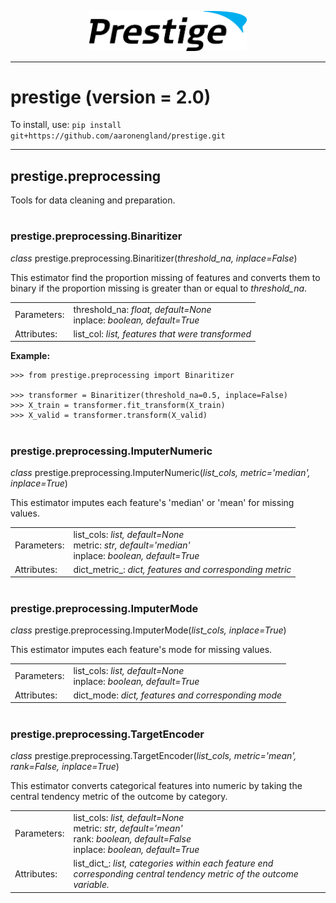 <p align="center"><img src="prestige_logo.png" alt="Prestige logo" width=50% height=50% /></p>

---
<h1>prestige (version = 2.0)</h1>

To install, use: ```pip install git+https://github.com/aaronengland/prestige.git```

---
<h2>prestige.preprocessing</h2>

<p>Tools for data cleaning and preparation.</p>

#

<h3>prestige.preprocessing.Binaritizer</h3>

<p><i>class</i> prestige.preprocessing.Binaritizer(<i>threshold_na, inplace=False</i>)</p>

<p>This estimator find the proportion missing of features and converts them to binary if the proportion missing is greater than or equal to <i>threshold_na</i>.</p>

<table>
	<tr>
		<td>Parameters:</td>
		<td>threshold_na: <i>float, default=None</i><BR>
		    inplace: <i>boolean, default=True</i>
	</tr>
	<tr>
		<td>Attributes:</td>
		<td>list_col: <i>list, features that were transformed</i>
</table>

<p><b>Example:</b></p>

```
>>> from prestige.preprocessing import Binaritizer

>>> transformer = Binaritizer(threshold_na=0.5, inplace=False)
>>> X_train = transformer.fit_transform(X_train)
>>> X_valid = transformer.transform(X_valid)
```

#

<h3>prestige.preprocessing.ImputerNumeric</h3>

<p><i>class</i> prestige.preprocessing.ImputerNumeric(<i>list_cols, metric='median', inplace=True</i>)</p>

<p>This estimator imputes each feature's 'median' or 'mean' for missing values.</p>

<table>
	<tr>
		<td>Parameters:</td>
		<td>list_cols: <i>list, default=None</i><BR>
		    metric: <i>str, default='median'</i><BR>
		    inplace: <i>boolean, default=True</i>
	</tr>
	<tr>
		<td>Attributes:</td>
		<td>dict_metric_: <i>dict, features and corresponding metric</i>
</table>

#

<h3>prestige.preprocessing.ImputerMode</h3>

<p><i>class</i> prestige.preprocessing.ImputerMode(<i>list_cols, inplace=True</i>)</p>

<p>This estimator imputes each feature's mode for missing values.</p>

<table>
	<tr>
		<td>Parameters:</td>
		<td>list_cols: <i>list, default=None</i><BR>
		    inplace: <i>boolean, default=True</i>
	</tr>
	<tr>
		<td>Attributes:</td>
		<td>dict_mode: <i>dict, features and corresponding mode</i>
</table>

#

<h3>prestige.preprocessing.TargetEncoder</h3>

<p><i>class</i> prestige.preprocessing.TargetEncoder(<i>list_cols, metric='mean', rank=False, inplace=True</i>)</p>

<p>This estimator converts categorical features into numeric by taking the central tendency metric of the outcome by category.</p>

<table>
	<tr>
		<td>Parameters:</td>
		<td>list_cols: <i>list, default=None</i><BR>
			metric: <i>str, default='mean'</i><BR>
			rank: <i>boolean, default=False</i><BR>
		    inplace: <i>boolean, default=True</i>
	</tr>
	<tr>
		<td>Attributes:</td>
		<td>list_dict_: <i>list, categories within each feature end corresponding central tendency metric of the outcome variable.</i>
</table>

